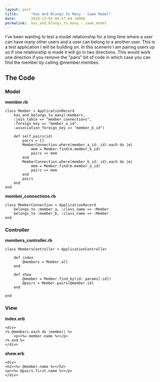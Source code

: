 ```yaml
---
layout: post
title:      "Has And Blongs To Many - Same Model"
date:       2018-12-03 06:57:04 +0000
permalink:  has_and_blongs_to_many_-_same_model
---
```


I've been wanting to test a model relationship for a long time where a user can have many other users and a user can belong to a another user. This is a test application I will be building on. In this scenerio I am pairing users up so if one relationship is made it will go in two directions. This would work one direction if you remove the "pairs" bit of code in which case you can find the member by calling @member.membes.

## The Code 

### Model 

**member.rb**
```
class Member < ApplicationRecord
    has_and_belongs_to_many(:members,
    :join_table => "member_connections",
    :foreign_key => "member_a_id",
    :association_foreign_key => "member_b_id")

    def self.pairs(id)
        pairs = []
        MemberConnection.where(member_a_id: id).each do |m| 
            mem = Member.find(m.member_b_id)
            pairs << mem 
        end
        MemberConnection.where(member_b_id: id).each do |m| 
            mem = Member.find(m.member_a_id)
            pairs << mem
        end 
        pairs
    end 
end
```

**member_connections.rb**
```
class MemberConnection < ApplicationRecord
    belongs_to :member_a, :class_name => :Member
    belongs_to :member_b, :class_name => :Member
end
```

### Controller

**members_controller.rb**
```
class MembersController < ApplicationController

    def index 
        @members = Member.all
    end

    def show 
        @member = Member.find_by(id: params[:id])
        @pairs = Member.pairs(@member.id)
    end 

end
```

### View 

**index.erb**
```
<div>
<% @members.each do |member| %>
    <p><%= member.name %></p>
<% end %>
</div>
```

**show.erb**
```
<div>
<h2><%= @member.name %></h2>
<p><%= @pairs.first.name %></p>
</div>
```



